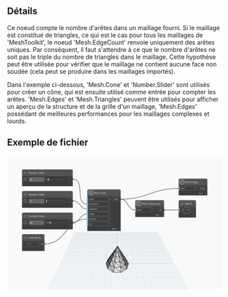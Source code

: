 ## Détails
Ce noeud compte le nombre d'arêtes dans un maillage fourni. Si le maillage est constitué de triangles, ce qui est le cas pour tous les maillages de 'MeshToolkit', le noeud 'Mesh.EdgeCount' renvoie uniquement des arêtes uniques. Par conséquent, il faut s'attendre à ce que le nombre d'arêtes ne soit pas le triple du nombre de triangles dans le maillage. Cette hypothèse peut être utilisée pour vérifier que le maillage ne contient aucune face non soudée (cela peut se produire dans les maillages importés).

Dans l'exemple ci-dessous, 'Mesh.Cone' et 'Number.Slider' sont utilisés pour créer un cône, qui est ensuite utilisé comme entrée pour compter les arêtes. 'Mesh.Edges' et 'Mesh.Triangles' peuvent être utilisés pour afficher un aperçu de la structure et de la grille d'un maillage, 'Mesh.Edges' possédant de meilleures performances pour les maillages complexes et lourds.

## Exemple de fichier

![Example](./Autodesk.DesignScript.Geometry.Mesh.EdgeCount_img.jpg)
